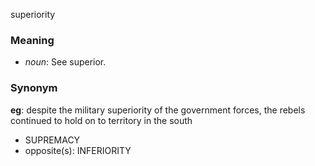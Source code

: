 superiority
### Meaning
+ _noun_: See superior.

### Synonym

__eg__: despite the military superiority of the government forces, the rebels continued to hold on to territory in the south

+ SUPREMACY
+ opposite(s): INFERIORITY


